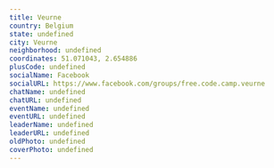 ```yaml
---
title: Veurne
country: Belgium
state: undefined
city: Veurne
neighborhood: undefined
coordinates: 51.071043, 2.654886
plusCode: undefined
socialName: Facebook
socialURL: https://www.facebook.com/groups/free.code.camp.veurne
chatName: undefined
chatURL: undefined
eventName: undefined
eventURL: undefined
leaderName: undefined
leaderURL: undefined
oldPhoto: undefined
coverPhoto: undefined
---
```

